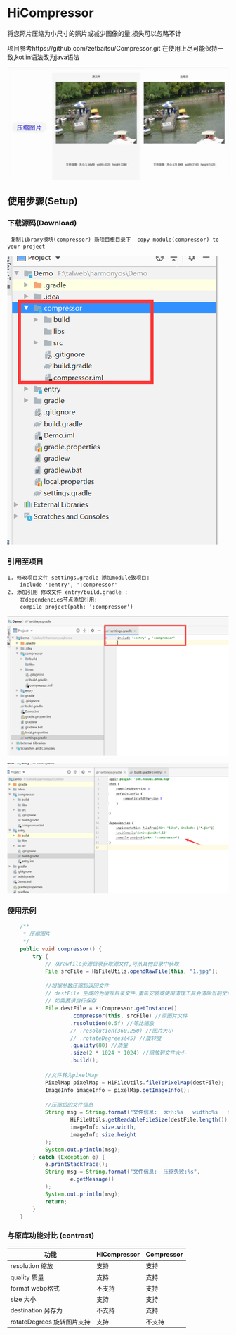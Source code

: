 # HiCompressor

将您照片压缩为小尺寸的照片或减少图像的量,损失可以忽略不计

项目参考https://github.com/zetbaitsu/Compressor.git  在使用上尽可能保持一致,kotlin语法改为java语法

![1603867169463](README.assets/1603867169463.png)



## 使用步骤(Setup)

### 下载源码(Download)

```
 复制library模块(compressor) 新项目根目录下  copy module(compressor) to your project
```

![1603868207636](README.assets/1603868207636.png)

### 引用至项目

```
1. 修改项目文件 settings.gradle 添加module致项目:
	include ':entry', ':compressor'
2. 添加引用 修改文件 entry/build.gradle :
	在dependencies节点添加引用:
	compile project(path: ':compressor')
```

![1603868285785](README.assets/1603868285785.png)

![1603868304476](README.assets/1603868304476.png)



### 使用示例

```java
	/**
     * 压缩图片
     */
    public void compressor() {
        try {
            // 从rawfile资源目录获取源文件,可从其他目录中获取
            File srcFile = HiFileUtils.opendRawFile(this, "1.jpg");
            
            //根据参数压缩后返回文件
            // destFile 生成的为缓存目录文件,重新安装或使用清理工具会清除当前文件
            // 如需要请自行保存
            File destFile = HiCompressor.getInstance()
                    .compressor(this, srcFile) //原图片文件
                    .resolution(0.5f) //等比缩放
                    // .resolution(360,250) //图片大小
                    // .rotateDegrees(45) //旋转度
                    .quality(80) //质量
                    .size(2 * 1024 * 1024) //缩放到文件大小
                    .build();

            //文件转为pixelMap
            PixelMap pixelMap = HiFileUtils.fileToPixelMap(destFile);
            ImageInfo imageInfo = pixelMap.getImageInfo();
            
            //压缩后的文件信息
            String msg = String.format("文件信息:  大小:%s   width:%s   height:%s",
                    HiFileUtils.getReadableFileSize(destFile.length()),
                    imageInfo.size.width,
                    imageInfo.size.height
            );
            System.out.println(msg);
        } catch (Exception e) {
            e.printStackTrace();
            String msg = String.format("文件信息:  压缩失败:%s",
                    e.getMessage()
            );
            System.out.println(msg);
            return;
        }
    }
```



### 与原库功能对比 (contrast)

| 功能                        | HiCompressor | Compressor |
| --------------------------- | ------------ | ---------- |
| resolution 缩放             | 支持         | 支持       |
| quality 质量                | 支持         | 支持       |
| format  webp格式            | 不支持       | 支持       |
| size 大小                   | 支持         | 支持       |
| destination 另存为          | 不支持       | 支持       |
| rotateDegrees  旋转图片支持 | 支持         | 不支持     |
